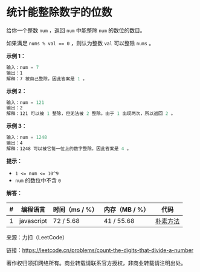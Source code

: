 # 统计能整除数字的位数

给你一个整数 `num` ，返回 `num` 中能整除 `num` 的数位的数目。

如果满足 `nums % val == 0` ，则认为整数 `val` 可以整除 `nums` 。

**示例 1：**

``` javascript
输入：num = 7
输出：1
解释：7 被自己整除，因此答案是 1 。
```

**示例 2：**

``` javascript
输入：num = 121
输出：2
解释：121 可以被 1 整除，但无法被 2 整除。由于 1 出现两次，所以返回 2 。
```

**示例 3：**

``` javascript
输入：num = 1248
输出：4
解释：1248 可以被它每一位上的数字整除，因此答案是 4 。
```

**提示：**

- `1 <= num <= 10^9`
- `num` 的数位中不含 `0`

**解答：**

**#**|**编程语言**|**时间（ms / %）**|**内存（MB / %）**|**代码**
--|--|--|--|--
1|javascript|72 / 5.68|41 / 55.68|[朴素方法](./javascript/ac_v1.js)

来源：力扣（LeetCode）

链接：https://leetcode.cn/problems/count-the-digits-that-divide-a-number

著作权归领扣网络所有。商业转载请联系官方授权，非商业转载请注明出处。
